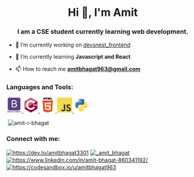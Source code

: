 <h1 align="center">Hi 👋, I'm Amit</h1>
<h3 align="center">I am a CSE student currently learning web development.</h3>

- 🔭 I’m currently working on [devsnest_frontend](https://github.com/Amit-R-Bhagat/devsnest_frontend)

- 🌱 I’m currently learning **Javascript and React**

- 📫 How to reach me **amitbhagat963@gmail.com**

<h3 align="left">Languages and Tools:</h3>
<p align="left"> <a href="https://getbootstrap.com" target="_blank"> <img src="https://raw.githubusercontent.com/devicons/devicon/master/icons/bootstrap/bootstrap-plain-wordmark.svg" alt="bootstrap" width="40" height="40"/> </a> <a href="https://www.w3schools.com/cpp/" target="_blank"> <img src="https://raw.githubusercontent.com/devicons/devicon/master/icons/cplusplus/cplusplus-original.svg" alt="cplusplus" width="40" height="40"/> </a> <a href="https://www.w3.org/html/" target="_blank"> <img src="https://raw.githubusercontent.com/devicons/devicon/master/icons/html5/html5-original-wordmark.svg" alt="html5" width="40" height="40"/> </a> <a href="https://developer.mozilla.org/en-US/docs/Web/JavaScript" target="_blank"> <img src="https://raw.githubusercontent.com/devicons/devicon/master/icons/javascript/javascript-original.svg" alt="javascript" width="40" height="40"/> </a> <a href="https://www.python.org" target="_blank"> <img src="https://raw.githubusercontent.com/devicons/devicon/master/icons/python/python-original.svg" alt="python" width="40" height="40"/> </a> </p>

<p>&nbsp;<img align="center" src="https://github-readme-stats.vercel.app/api?username=amit-r-bhagat&show_icons=true&locale=en" alt="amit-r-bhagat" /></p>

<h3 align="left">Connect with me:</h3>
<p align="left">
<a href="https://dev.to/https://dev.to/amitbhagat3301" target="blank"><img align="center" src="https://cdn.jsdelivr.net/npm/simple-icons@3.0.1/icons/dev-dot-to.svg" alt="https://dev.to/amitbhagat3301" height="30" width="40" /></a>
<a href="https://twitter.com/_amit_bhagat" target="blank"><img align="center" src="https://raw.githubusercontent.com/rahuldkjain/github-profile-readme-generator/master/src/images/icons/Social/twitter.svg" alt="_amit_bhagat" height="30" width="40" /></a>
<a href="https://linkedin.com/in/https://www.linkedin.com/in/amit-bhagat-860341192/" target="blank"><img align="center" src="https://raw.githubusercontent.com/rahuldkjain/github-profile-readme-generator/master/src/images/icons/Social/linked-in-alt.svg" alt="https://www.linkedin.com/in/amit-bhagat-860341192/" height="30" width="40" /></a>
<a href="https://codesandbox.com/https://codesandbox.io/u/amitbhagat963" target="blank"><img align="center" src="https://cdn.jsdelivr.net/npm/simple-icons@3.0.1/icons/codesandbox.svg" alt="https://codesandbox.io/u/amitbhagat963" height="30" width="40" /></a>
</p>
